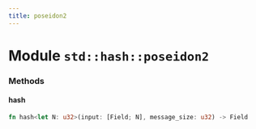 ```yaml
---
title: poseidon2
---
```


# Module `std::hash::poseidon2`

### Methods

#### hash

```rust
fn hash<let N: u32>(input: [Field; N], message_size: u32) -> Field
```

